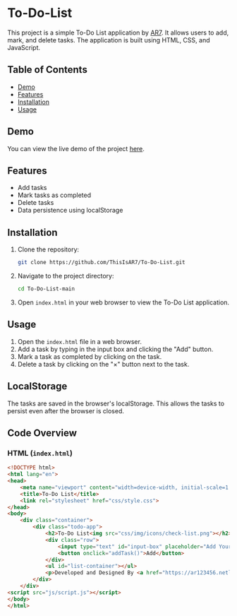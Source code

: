 # To-Do-List

This project is a simple To-Do List application by [AR7](https://arvinrezaei.com/). It allows users to add, mark, and delete tasks. The application is built using HTML, CSS, and JavaScript.

## Table of Contents

- [Demo](#demo)
- [Features](#features)
- [Installation](#installation)
- [Usage](#usage)

## Demo

You can view the live demo of the project [here](https://todolist-ar7.netlify.app/).

## Features

- Add tasks
- Mark tasks as completed
- Delete tasks
- Data persistence using localStorage

## Installation

1. Clone the repository:
    ```sh
    git clone https://github.com/ThisIsAR7/To-Do-List.git
    ```
2. Navigate to the project directory:
    ```sh
    cd To-Do-List-main
    ```
3. Open `index.html` in your web browser to view the To-Do List application.

## Usage

1. Open the `index.html` file in a web browser.
2. Add a task by typing in the input box and clicking the "Add" button.
3. Mark a task as completed by clicking on the task.
4. Delete a task by clicking on the "×" button next to the task.

## LocalStorage

The tasks are saved in the browser's localStorage. This allows the tasks to persist even after the browser is closed.

## Code Overview

### HTML (`index.html`)

```html
<!DOCTYPE html>
<html lang="en">
<head>
    <meta name="viewport" content="width=device-width, initial-scale=1.0">
    <title>To-Do List</title>
    <link rel="stylesheet" href="css/style.css">
</head>
<body>
    <div class="container">
        <div class="todo-app">
            <h2>To-Do List<img src="css/img/icons/check-list.png"></h2>
            <div class="row">
                <input type="text" id="input-box" placeholder="Add Your Text">
                <button onclick="addTask()">Add</button>
            </div>
            <ul id="list-container"></ul>
            <p>Developed and Designed By <a href="https://ar123456.netlify.app">AR7</a></p>
        </div>
    </div>
<script src="js/script.js"></script>
</body>
</html>
```
